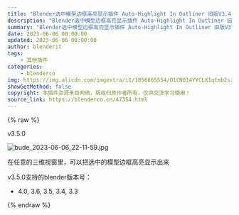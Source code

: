 ```yaml
---
title: "Blender选中模型边框高亮显示插件 Auto-Highlight In Outliner 旧版V3.4.0   3.3, 3.4, 3.5 更新v3.5.0"
description: "Blender选中模型边框高亮显示插件 Auto-Highlight In Outliner 旧版V3.4.0   3.3, 3.4, 3.5 更新v3.5.0"
summary: "Blender选中模型边框高亮显示插件 Auto-Highlight In Outliner 旧版V3.4.0   3.3, 3.4, 3.5 更新v3.5.0"
date: 2023-06-06 00:00:00
updated: 2023-06-06 00:00:00
author: blenderit
tags: 
    - 其他插件
categories:
    - blenderco
img: https://img.alicdn.com/imgextra/i1/1856665554/O1CN014YYCLX1qtmb2sz8Md_!!1856665554.jpg
showGetMethod: false
copyright: 本插件资源来自网络，版权归原作者所有，仅供交流学习使用！
source_link: https://blenderco.cn/47354.html
---
```


{% raw %}
<div class="article-tips"><div><i class="icon icon-smile"></i> v3.5.0</div></div><p><img class="aligncenter" src="https://img.alicdn.com/imgextra/i1/1856665554/O1CN014YYCLX1qtmb2sz8Md_!!1856665554.jpg" alt="bude_2023-06-06_22-11-59.jpg"></p><p>在任意的三维视窗里，可以把选中的模型边框高亮显示出来</p><p>v3.5.0支持的blender版本号：</p><ul>
<li>4.0, 3.6, 3.5, 3.4, 3.3</li>
</ul>
<div style="display: none">blenderco</div>
{% endraw %}